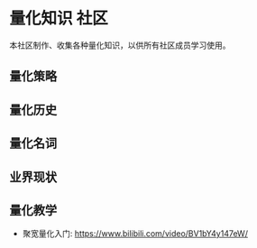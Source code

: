 # 量化知识 社区

本社区制作、收集各种量化知识，以供所有社区成员学习使用。

## 量化策略

## 量化历史

## 量化名词

## 业界现状

## 量化教学

- 聚宽量化入门: https://www.bilibili.com/video/BV1bY4y147eW/ 
